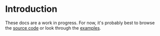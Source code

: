 # Introduction

These docs are a work in progress. For now, it's probably best to browse the [source code](https://github.com/pbeshai/react-url-query/tree/master/src) or look through the [examples](https://github.com/pbeshai/react-url-query/tree/master/examples).
